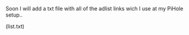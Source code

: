Soon I will add a txt file with all of the adlist links wich I
use at my PiHole setup..

(list.txt)
